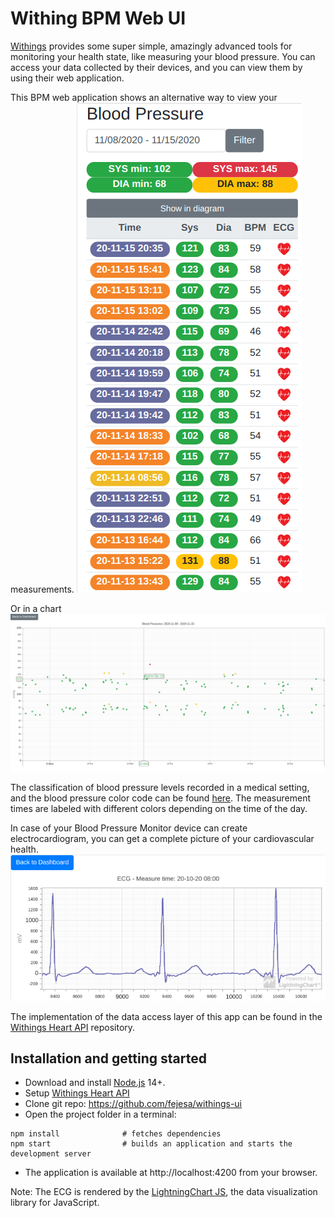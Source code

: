# Withing BPM Web UI
[Withings](https://withings.com/) provides some super simple, amazingly advanced tools for monitoring your health state,
like measuring your blood pressure.
You can access your data collected by their devices, and you can view them by using their web application.

This BPM web application shows an alternative way to view your measurements.
![Dashboard](dashboard.png)

Or in a chart
![Chart](chart.png)

The classification of blood pressure levels recorded in a medical setting,
and the blood pressure color code can be found [here](https://support.withings.com/hc/en-us/articles/201572026-BPM-Blood-pressure-color-code).
The measurement times are labeled with different colors depending on the time of the day.

In case of your Blood Pressure Monitor device can create electrocardiogram, you can get a complete picture
of your cardiovascular health.
![ECG](ecg.png)

The implementation of the data access layer of this app can be found
in the [Withings Heart API](https://github.com/fejesa/withings-react) repository.

## Installation and getting started
* Download and install [Node.js](https://nodejs.org/) 14+.
* Setup [Withings Heart API](https://github.com/fejesa/withings-react)
* Clone git repo: https://github.com/fejesa/withings-ui
* Open the project folder in a terminal:
```
npm install              # fetches dependencies
npm start                # builds an application and starts the development server
```
* The application is available at http://localhost:4200 from your browser.

Note: The ECG is rendered by the [LightningChart JS](https://www.arction.com/), the data visualization library for JavaScript.
